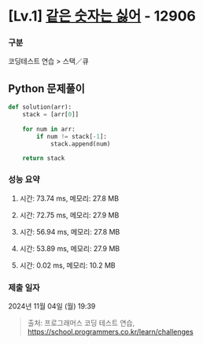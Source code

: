 # [Lv.1] [같은 숫자는 싫어](https://school.programmers.co.kr/learn/courses/30/lessons/12906?language=python3) - 12906 

### 구분

코딩테스트 연습 > 스택／큐

## Python 문제풀이

```py
def solution(arr):
    stack = [arr[0]]
    
    for num in arr:
        if num != stack[-1]:
            stack.append(num)

    return stack
```

### 성능 요약

1. 시간: 73.74 ms, 메모리: 27.8 MB

2. 시간: 72.75 ms, 메모리: 27.9 MB
3. 시간: 56.94 ms, 메모리: 27.8 MB
4. 시간: 53.89 ms, 메모리: 27.9 MB
5. 시간: 0.02 ms, 메모리: 10.2 MB

### 제출 일자

2024년 11월 04일 (월) 19:39

> 출처: 프로그래머스 코딩 테스트 연습, https://school.programmers.co.kr/learn/challenges